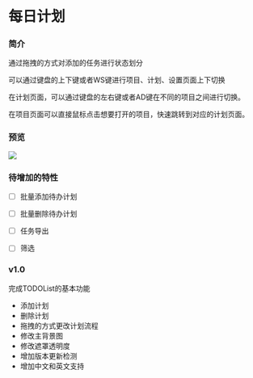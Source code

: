 # 每日计划

### 简介

通过拖拽的方式对添加的任务进行状态划分

可以通过键盘的上下键或者WS键进行项目、计划、设置页面上下切换

在计划页面，可以通过键盘的左右键或者AD键在不同的项目之间进行切换。

在项目页面可以直接鼠标点击想要打开的项目，快速跳转到对应的计划页面。

### 预览
![](https://raw.githubusercontent.com/aiyakuaile/daily_plan/main/video.gif)

### 待增加的特性
- [ ] 批量添加待办计划
- [ ] 批量删除待办计划
- [ ] 任务导出
- [ ] 筛选


### v1.0

完成TODOList的基本功能
- 添加计划
- 删除计划
- 拖拽的方式更改计划流程
- 修改主背景图
- 修改遮罩透明度
- 增加版本更新检测
- 增加中文和英文支持



